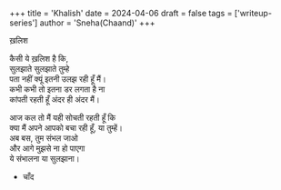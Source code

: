 +++ title = 'Khalish' date = 2024-04-06 draft = false tags = ['writeup-series'] author = 'Sneha(Chaand)' +++ 

ख़लिश

कैसी ये ख़लिश है कि,\
सुलझाते सुलझाते तुम्हे \
पता नहीं क्यूं इतनी उलझ रही हूँ मैं। \
कभी कभी तो इतना डर लगता है ना\
कांपती रहती हूँ अंदर ही अंदर मैं। 

आज कल तो मैं यही सोचती रहती हूँ कि\
क्या मैं अपने आपको बचा रही हूँ, या तुम्हें।\
अब बस, तुम संभल जाओ\
और आगे मुझसे ना हो पाएगा\
ये संभालना या सुलझाना।

- चाँद